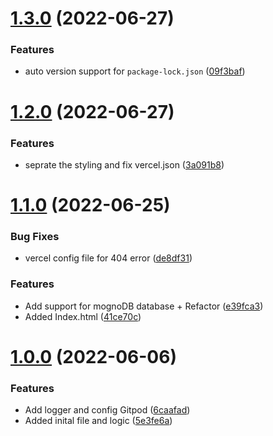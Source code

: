 # [1.3.0](https://github.com/Pradumnasaraf/open-API/compare/v1.2.0...v1.3.0) (2022-06-27)


### Features

* auto version support for `package-lock.json` ([09f3baf](https://github.com/Pradumnasaraf/open-API/commit/09f3baffa091a23a63f270c29b6df56a774e05cc))



# [1.2.0](https://github.com/Pradumnasaraf/open-API/compare/v1.1.0...v1.2.0) (2022-06-27)


### Features

* seprate the styling and fix vercel.json ([3a091b8](https://github.com/Pradumnasaraf/open-API/commit/3a091b86c2c1073c4345c087ded0a8d79240eca0))



# [1.1.0](https://github.com/Pradumnasaraf/open-API/compare/v1.0.0...v1.1.0) (2022-06-25)


### Bug Fixes

* vercel config file for 404 error ([de8df31](https://github.com/Pradumnasaraf/open-API/commit/de8df3109711dc56fdf88d39fcf4e1ccd8bbe396))


### Features

* Add support for mognoDB database + Refactor ([e39fca3](https://github.com/Pradumnasaraf/open-API/commit/e39fca300bf535b8df574907345b29a568b822dc))
* Added Index.html ([41ce70c](https://github.com/Pradumnasaraf/open-API/commit/41ce70c740852f2fa7a24e3a20f018ea17aa4bda))



# [1.0.0](https://github.com/Pradumnasaraf/open-API/compare/5e3fe6ad2c64e4f18942afa1f1853024f1f430d6...v1.0.0) (2022-06-06)


### Features

* Add logger and config Gitpod ([6caafad](https://github.com/Pradumnasaraf/open-API/commit/6caafad3a69ab92355d007d46416de713cf5dd07))
* Added inital file and logic ([5e3fe6a](https://github.com/Pradumnasaraf/open-API/commit/5e3fe6ad2c64e4f18942afa1f1853024f1f430d6))



